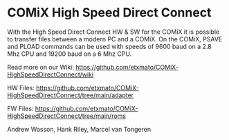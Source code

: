 # COMiX High Speed Direct Connect

With the High Speed Direct Connect HW & SW for the COMiX it is possible to transfer files between a modern PC and a COMiX. On the COMiX, PSAVE and PLOAD commands can be used with speeds of 9600 baud on a 2.8 Mhz CPU and 19200 baud on a 6 Mhz CPU.

Read more on our Wiki: https://github.com/etxmato/COMiX-HighSpeedDirectConnect/wiki

HW Files: https://github.com/etxmato/COMiX-HighSpeedDirectConnect/tree/main/adapter

FW Files: https://github.com/etxmato/COMiX-HighSpeedDirectConnect/tree/main/roms

Andrew Wasson, 
Hank Riley,
Marcel van Tongeren
